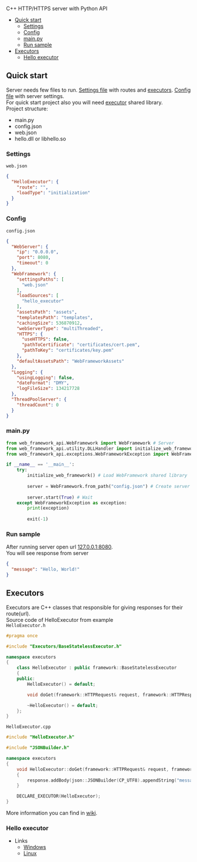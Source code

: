 C++ HTTP/HTTPS server with Python API

* [Quick start](#quick-start)
  * [Settings](#settings)
  * [Config](#config)
  * [main.py](#mainpy)
  * [Run sample](#run-sample)
* [Executors](#executors)
  * [Hello executor](#hello-executor)


## Quick start
Server needs few files to run. [Settings file](#settings) with routes and [executors](#executors). [Config file](#config) with server settings.  
For quick start project also you will need [executor](#hello-executor) shared library.  
Project structure:
* main.py
* config.json
* web.json
* hello.dll or libhello.so


### Settings
```web.json```
```json
{
  "HelloExecutor": {
    "route": "",
    "loadType": "initialization"
  }
}
```


### Config
```config.json```
```json
{
  "WebServer": {
    "ip": "0.0.0.0",
    "port": 8080,
    "timeout": 0
  },
  "WebFramework": {
    "settingsPaths": [
      "web.json"
    ],
    "loadSources": [
      "hello_executor"
    ],
    "assetsPath": "assets",
    "templatesPath": "templates",
    "cachingSize": 536870912,
    "webServerType": "multiThreaded",
    "HTTPS": {
      "useHTTPS": false,
      "pathToCertificate": "certificates/cert.pem",
      "pathToKey": "certificates/key.pem"
    },
    "defaultAssetsPath": "WebFrameworkAssets"
  },
  "Logging": {
    "usingLogging": false,
    "dateFormat": "DMY",
    "logFileSize": 134217728
  },
  "ThreadPoolServer": {
    "threadCount": 0
  }
}
```


### main.py
```python
from web_framework_api.WebFramework import WebFramework # Server
from web_framework_api.utility.DLLHandler import initialize_web_framework # WebFramework initialization 
from web_framework_api.exceptions.WebFrameworkException import WebFrameworkException # Exception

if __name__ == '__main__':
    try:
        initialize_web_framework() # Load WebFramework shared library
        
        server = WebFramework.from_path("config.json") # Create server
        
        server.start(True) # Wait
    except WebFrameworkException as exception:
        print(exception)
        
        exit(-1)
```


### Run sample
After running server open url [127.0.0.1:8080](http://127.0.0.1:8080).  
You will see response from server
```json
{
  "message": "Hello, World!"
}
```


## Executors
Executors are C++ classes that responsible for giving responses for their route(url).  
Source code of HelloExecutor from example  
```HelloExecutor.h```
```cpp
#pragma once

#include "Executors/BaseStatelessExecutor.h"

namespace executors
{
	class HelloExecutor : public framework::BaseStatelessExecutor
	{
	public:
		HelloExecutor() = default;

		void doGet(framework::HTTPRequest& request, framework::HTTPResponse& response) override;

		~HelloExecutor() = default;
	};
}
```
```HelloExecutor.cpp```
```cpp
#include "HelloExecutor.h"

#include "JSONBuilder.h"

namespace executors
{
	void HelloExecutor::doGet(framework::HTTPRequest& request, framework::HTTPResponse& response)
	{
		response.addBody(json::JSONBuilder(CP_UTF8).appendString("message", "Hello, World!"));
	}

	DECLARE_EXECUTOR(HelloExecutor);
}
```
More information you can find in [wiki](https://github.com/LazyPanda07/WebFramework/wiki/Executors).


### Hello executor
* Links
  * [Windows](https://github.com/LazyPanda07/WebFramework/releases/download/Assets/windows.zip)
  * [Linux](https://github.com/LazyPanda07/WebFramework/releases/download/Assets/linux.zip)
